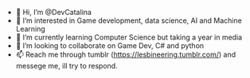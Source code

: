 - 👋 Hi, I’m @DevCatalina
- 👀 I’m interested in Game development, data science, AI and Machine Learning 
- 🌱 I’m currently learning Computer Science but taking a year in media 
- 💞️ I’m looking to collaborate on Game Dev, C# and python
- 📫 Reach me through tumblr (https://lesbineering.tumblr.com/) and messege me, ill try to respond.

<!---
DevCatalina/DevCatalina is a ✨ special ✨ repository because its `README.md` (this file) appears on your GitHub profile.
You can click the Preview link to take a look at your changes.
--->
